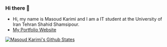 ### Hi there 👋

- Hi, my name is Masoud Karimi and I am a IT student at the University of Iran Tehran Shahid Shamsipour.
- [My Portfolio Website](https://www.masoudkarimi.ir)

[![Masoud Karimi's Github States](https://github-readme-stats.vercel.app/api/?username=masoudkaarimi&show_icons=true&theme=dracula)](https://github.com/masoudkaarimi/github-readme-stats)

<!--
**masoudkaarimi/github-readme-stats** is a ✨ _special_ ✨ repository because its `README.md` (this file) appears on your GitHub profile.
-->
